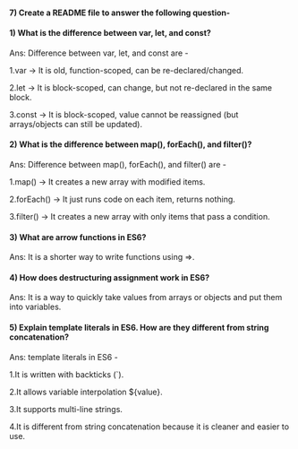 #### 7) Create a README file to answer the following question-


#### 1) What is the difference between var, let, and const?
Ans: Difference between var, let, and const are -

1.var → It is old, function-scoped, can be re-declared/changed.

2.let → It is block-scoped, can change, but not re-declared in the same block.

3.const → It is block-scoped, value cannot be reassigned (but arrays/objects can still be updated).


#### 2) What is the difference between map(), forEach(), and filter()? 
Ans: Difference between map(), forEach(), and filter() are -

1.map() → It creates a new array with modified items.

2.forEach() → It just runs code on each item, returns nothing.

3.filter() → It creates a new array with only items that pass a condition.

#### 3) What are arrow functions in ES6?
Ans: It is a shorter way to write functions using =>. 

#### 4) How does destructuring assignment work in ES6?
Ans: It is a way to quickly take values from arrays or objects and put them into variables.

#### 5) Explain template literals in ES6. How are they different from string concatenation?
Ans: template literals in ES6 - 

1.It is written with backticks (`).

2.It allows variable interpolation ${value}.

3.It supports multi-line strings.

4.It is different from string concatenation because it is cleaner and easier to use.

